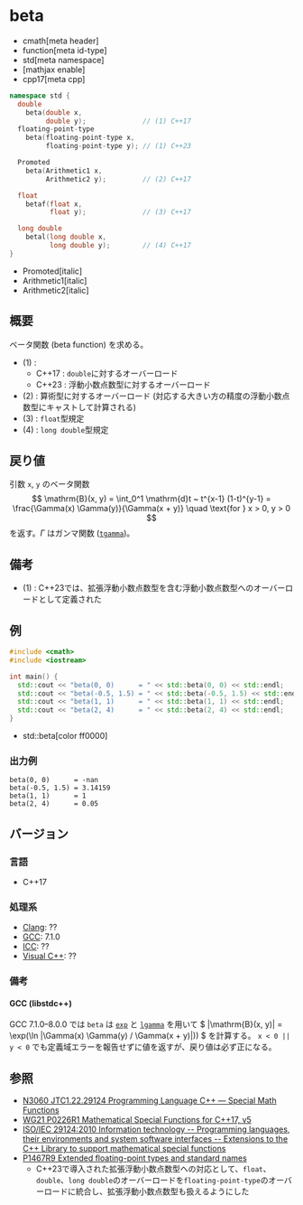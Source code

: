 # beta
* cmath[meta header]
* function[meta id-type]
* std[meta namespace]
* [mathjax enable]
* cpp17[meta cpp]

```cpp
namespace std {
  double
    beta(double x,
         double y);              // (1) C++17
  floating-point-type
    beta(floating-point-type x,
         floating-point-type y); // (1) C++23

  Promoted
    beta(Arithmetic1 x,
         Arithmetic2 y);         // (2) C++17

  float
    betaf(float x,
          float y);              // (3) C++17

  long double
    betal(long double x,
          long double y);        // (4) C++17
}
```
* Promoted[italic]
* Arithmetic1[italic]
* Arithmetic2[italic]

## 概要
ベータ関数 (beta function) を求める。

- (1) :
    - C++17 : `double`に対するオーバーロード
    - C++23 : 浮動小数点数型に対するオーバーロード
- (2) : 算術型に対するオーバーロード (対応する大きい方の精度の浮動小数点数型にキャストして計算される)
- (3) : `float`型規定
- (4) : `long double`型規定


## 戻り値
引数 `x`, `y` のベータ関数
$$
\mathrm{B}(x, y) = \int_0^1 \mathrm{d}t ~ t^{x-1} (1-t)^{y-1} = \frac{\Gamma(x) \Gamma(y)}{\Gamma(x + y)}
\quad \text{for } x > 0, y > 0
$$
を返す。$\Gamma$ はガンマ関数 ([`tgamma`](tgamma.md))。


## 備考
- (1) : C++23では、拡張浮動小数点数型を含む浮動小数点数型へのオーバーロードとして定義された


## 例
```cpp example
#include <cmath>
#include <iostream>

int main() {
  std::cout << "beta(0, 0)      = " << std::beta(0, 0) << std::endl;      // 定義域エラー; 特異点
  std::cout << "beta(-0.5, 1.5) = " << std::beta(-0.5, 1.5) << std::endl; // 定義域エラー; 解析接続すれば -π
  std::cout << "beta(1, 1)      = " << std::beta(1, 1) << std::endl;      // 1
  std::cout << "beta(2, 4)      = " << std::beta(2, 4) << std::endl;      // 1 / 20
}
```
* std::beta[color ff0000]

### 出力例
```
beta(0, 0)      = -nan
beta(-0.5, 1.5) = 3.14159
beta(1, 1)      = 1
beta(2, 4)      = 0.05
```


## バージョン
### 言語
- C++17

### 処理系
- [Clang](/implementation.md#clang): ??
- [GCC](/implementation.md#gcc): 7.1.0
- [ICC](/implementation.md#icc): ??
- [Visual C++](/implementation.md#visual_cpp): ??

### 備考
#### GCC (libstdc++)
GCC 7.1.0–8.0.0 では `beta` は [`exp`](exp.md) と [`lgamma`](lgamma.md) を用いて
$ |\mathrm{B}(x, y)| = \exp(\ln |\Gamma(x) \Gamma(y) / \Gamma(x + y)|)) $
を計算する。
`x < 0 || y < 0` でも定義域エラーを報告せずに値を返すが、戻り値は必ず正になる。


## 参照
- [N3060 JTC1.22.29124 Programming Language C++ — Special Math Functions](http://www.open-std.org/jtc1/sc22/wg21/docs/papers/2010/n3060.pdf)
- [WG21 P0226R1 Mathematical Special Functions for C++17, v5](https://isocpp.org/files/papers/P0226R1.pdf)
- [ISO/IEC 29124:2010 Information technology -- Programming languages, their environments and system software interfaces -- Extensions to the C++ Library to support mathematical special functions](https://www.iso.org/standard/50511.html)
- [P1467R9 Extended floating-point types and standard names](https://www.open-std.org/jtc1/sc22/wg21/docs/papers/2022/p1467r9.html)
    - C++23で導入された拡張浮動小数点数型への対応として、`float`、`double`、`long double`のオーバーロードを`floating-point-type`のオーバーロードに統合し、拡張浮動小数点数型も扱えるようにした

